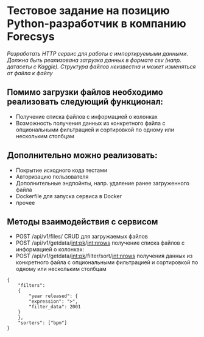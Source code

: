 # Тестовое задание на позицию Python-разработчик в компанию Forecsys
*Разработать HTTP сервис для работы с импортируемыми данными. 
Должна быть реализована загрузка данных в формате csv (напр. датасеты с Kaggle). Структура файлов неизвестна и может изменяться от файла к файлу*

## Помимо загрузки файлов необходимо реализовать следующий функционал:
- Получение списка файлов с информацией о колонках
- Возможность получения данных из конкретного файла с опциональными фильтрацией и сортировкой по одному или нескольким столбцам

## Дополнительно можно реализовать:
- Покрытие исходного кода тестами
- Авторизацию пользователя
- Дополнительные эндпойнты, напр. удаление ранее загруженного файла
- Dockerfile для запуска сервиса в Docker
- прочее

## Методы взаимодействия с сервисом
- POST /api/v1/files/ CRUD для загружаемых файлов
- POST /api/v1/getdata/<int:pk>/<int:nrows> получение списка файлов с информацией о колонках:
- POST /api/v1/getdata/<int:pk>/filter/sort/<int:nrows> получения данных из конкретного файла с опциональными фильтрацией и сортировкой по одному или нескольким столбцам 

```
{
	"filters":
	{
		"year released": {
		"expression": ">",
		"filter_data": 2001
	}
	},
	"sorters": ["bpm"]
}
```
